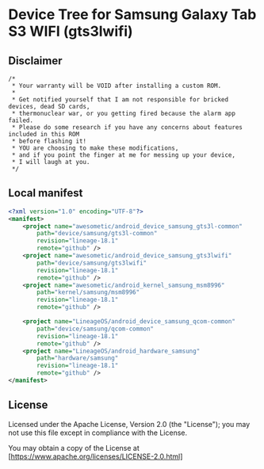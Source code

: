 # Device Tree for Samsung Galaxy Tab S3 WIFI (gts3lwifi)

## Disclaimer

```xxx
/*
 * Your warranty will be VOID after installing a custom ROM.
 *
 * Get notified yourself that I am not responsible for bricked devices, dead SD cards,
 * thermonuclear war, or you getting fired because the alarm app failed.
 * Please do some research if you have any concerns about features included in this ROM
 * before flashing it!
 * YOU are choosing to make these modifications,
 * and if you point the finger at me for messing up your device,
 * I will laugh at you.
 */
```

## Local manifest

```xml
<?xml version="1.0" encoding="UTF-8"?>
<manifest>
    <project name="awesometic/android_device_samsung_gts3l-common"
        path="device/samsung/gts3l-common"
        revision="lineage-18.1"
        remote="github" />
    <project name="awesometic/android_device_samsung_gts3lwifi"
        path="device/samsung/gts3lwifi"
        revision="lineage-18.1"
        remote="github" />
    <project name="awesometic/android_kernel_samsung_msm8996"
        path="kernel/samsung/msm8996"
        revision="lineage-18.1"
        remote="github" />

    <project name="LineageOS/android_device_samsung_qcom-common"
        path="device/samsung/qcom-common"
        revision="lineage-18.1"
        remote="github" />
    <project name="LineageOS/android_hardware_samsung"
        path="hardware/samsung"
        revision="lineage-18.1"
        remote="github" />
</manifest>
```

## License

Licensed under the Apache License, Version 2.0 (the "License"); you may not use this file except in compliance with the License.

You may obtain a copy of the License at [https://www.apache.org/licenses/LICENSE-2.0.html]
